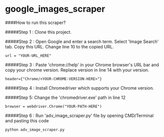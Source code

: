 # google_images_scraper

####How to run this scraper?

#####Step 1 :
Clone this project.

#####Step 2 :
Open Google and enter a search term.
Select 'Image Search' tab.
Copy this URL.
Change line 10 to the copied URL.
```
url = "YOUR-URL_HERE"
```

#####Step 3 :
Paste 'chrome://help' in your Chrome browser's URL bar and copy your chrome version. 
Replace version in line 14 with your version.
```
header={"Chrome/<YOUR-CHROME-VERSION-HERE>"}
```

#####Step 4 :
Install Chromedriver which supports your Chrome version.

#####Step 5:
Change the 'chromedriver.exe' path in line 12
```
browser = webdriver.Chrome("YOUR-PATH-HERE")
```

#####Step 6 :
Run 'adv_image_scraper.py' file by opening CMD/Terminal and pasting this code
```
python adv_image_scraper.py
```
